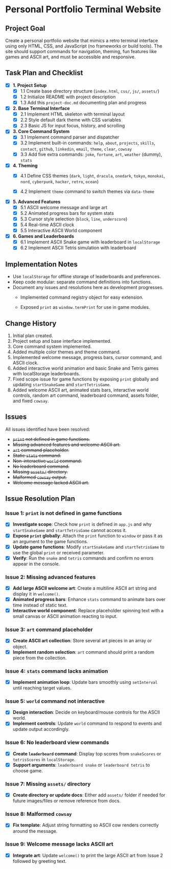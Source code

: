 # Personal Portfolio Terminal Website

## Project Goal
Create a personal portfolio website that mimics a retro terminal interface using only HTML, CSS, and JavaScript (no frameworks or build tools). The site should support commands for navigation, theming, fun features like games and ASCII art, and must be accessible and responsive.

## Task Plan and Checklist

- [x] **1. Project Setup**
  - [x] 1.1 Create base directory structure (`index.html`, `css/`, `js/`, `assets/`)
  - [x] 1.2 Initialize README with project description
  - [x] 1.3 Add this `project-doc.md` documenting plan and progress

- [x] **2. Base Terminal Interface**
  - [x] 2.1 Implement HTML skeleton with terminal layout
  - [x] 2.2 Style default dark theme with CSS variables
  - [x] 2.3 Basic JS for input focus, history, and scrolling

- [x] **3. Core Command System**
  - [x] 3.1 Implement command parser and dispatcher
  - [x] 3.2 Implement built-in commands: `help`, `about`, `projects`, `skills`, `contact`, `github`, `linkedin`, `email`, `theme`, `clear`, `cowsay`
  - [x] 3.3 Add five extra commands: `joke`, `fortune`, `art`, `weather` (dummy), `stats`

- [x] **4. Theming**
  - [x] 4.1 Define CSS themes (`dark`, `light`, `dracula`, `onedark`, `tokyo`, `monokai`, `nord`, `cyberpunk`, `hacker`, `retro`, `ocean`)
  - [x] 4.2 Implement `theme` command to switch themes via `data-theme`


- [x] **5. Advanced Features**
  - [x] 5.1 ASCII welcome message and large art
  - [x] 5.2 Animated progress bars for system stats
  - [x] 5.3 Cursor style selection (`block`, `line`, `underscore`)
  - [x] 5.4 Real-time ASCII clock
  - [x] 5.5 Interactive ASCII World component

- [x] **6. Games and Leaderboards**
  - [x] 6.1 Implement ASCII Snake game with leaderboard in `localStorage`
  - [x] 6.2 Implement ASCII Tetris simulation with leaderboard

## Implementation Notes
- Use `localStorage` for offline storage of leaderboards and preferences.
- Keep code modular: separate command definitions into functions.
- Document any issues and resolutions here as development progresses.
  - Implemented command registry object for easy extension.

  - Exposed `print` as `window.termPrint` for use in game modules.


## Change History
1. Initial plan created.
2. Project setup and base interface implemented.
3. Core command system implemented.
4. Added multiple color themes and theme command.
5. Implemented welcome message, progress bars, cursor command, and ASCII clock.
6. Added interactive world animation and basic Snake and Tetris games with localStorage leaderboards.
7. Fixed scope issue for game functions by exposing `print` globally and updating `startSnakeGame` and `startTetrisGame`.
8. Added welcome ASCII art, animated stats bars, interactive world controls, random art command, leaderboard command, assets folder, and fixed `cowsay`.

## Issues

All issues identified have been resolved:
- ~~`print` not defined in game functions.~~
- ~~Missing advanced features and welcome ASCII art.~~
- ~~`art` command placeholder.~~
- ~~Static `stats` command.~~
- ~~Non-interactive `world` command.~~
- ~~No leaderboard command.~~
- ~~Missing `assets/` directory.~~
- ~~Malformed `cowsay` output.~~
- ~~Welcome message lacked ASCII art.~~

## Issue Resolution Plan

### Issue 1: `print` is not defined in game functions
- [x] **Investigate scope**: Check how `print` is defined in `app.js` and why `startSnakeGame` and `startTetrisGame` cannot access it.
- [x] **Expose `print` globally**: Attach the `print` function to `window` or pass it as an argument to the game functions.
- [x] **Update game functions**: Modify `startSnakeGame` and `startTetrisGame` to use the global `print` or received parameter.
- [x] **Verify**: Run the `snake` and `tetris` commands and confirm no errors appear in the console.

### Issue 2: Missing advanced features
- [x] **Add large ASCII welcome art**: Create a multiline ASCII art string and display it in `welcome()`.
- [x] **Animated progress bars**: Enhance `stats` command to animate bars over time instead of static text.
- [x] **Interactive world component**: Replace placeholder spinning text with a small canvas or ASCII animation reacting to input.

### Issue 3: `art` command placeholder
- [x] **Create ASCII art collection**: Store several art pieces in an array or object.
- [x] **Implement random selection**: `art` command should print a random piece from the collection.

### Issue 4: `stats` command lacks animation
- [x] **Implement animation loop**: Update bars smoothly using `setInterval` until reaching target values.

### Issue 5: `world` command not interactive
- [x] **Design interaction**: Decide on keyboard/mouse controls for the ASCII world.
- [x] **Implement controls**: Update `world` command to respond to events and update output accordingly.

### Issue 6: No leaderboard view commands
- [x] **Create `leaderboard` command**: Display top scores from `snakeScores` or `tetrisScores` in `localStorage`.
- [x] **Support arguments**: `leaderboard snake` or `leaderboard tetris` to choose game.

### Issue 7: Missing `assets/` directory
- [x] **Create directory or update docs**: Either add `assets/` folder if needed for future images/files or remove reference from docs.

### Issue 8: Malformed `cowsay`
- [x] **Fix template**: Adjust string formatting so ASCII cow renders correctly around the message.

### Issue 9: Welcome message lacks ASCII art
- [x] **Integrate art**: Update `welcome()` to print the large ASCII art from Issue 2 followed by greeting text.

